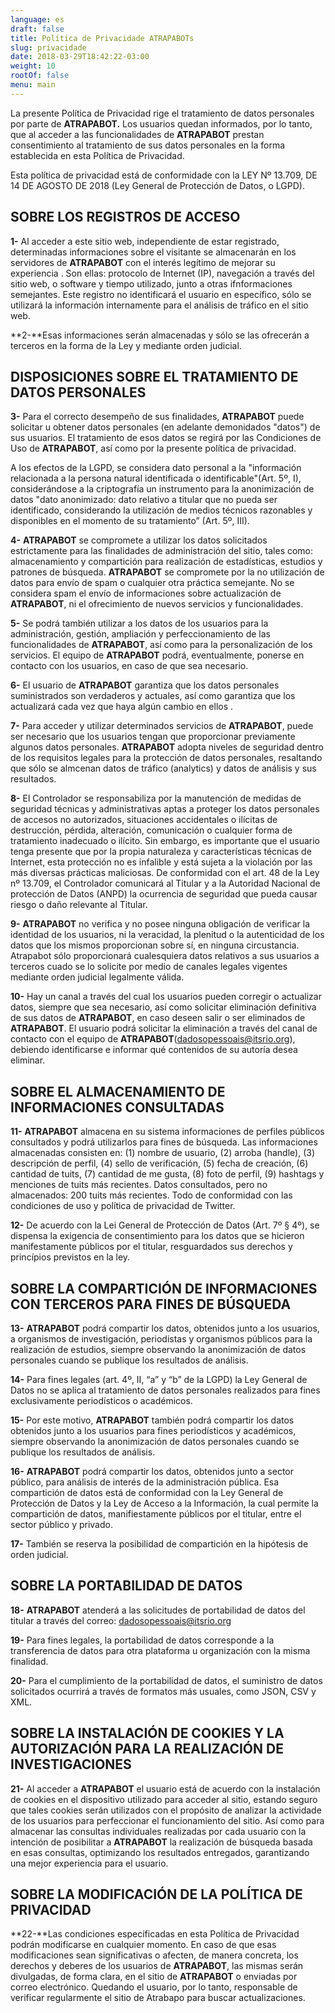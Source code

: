 ```yaml
---
language: es
draft: false
title: Política de Privacidade ATRAPABOTs
slug: privacidade
date: 2018-03-29T18:42:22-03:00
weight: 10
rootOf: false
menu: main
---
```

La presente Política de Privacidad rige el tratamiento de datos personales por parte de **ATRAPABOT.** Los usuarios quedan informados, por lo tanto, que al acceder a las funcionalidades de **ATRAPABOT** prestan consentimiento al tratamiento de sus datos personales en la forma establecida en esta Política de Privacidad.

Esta política de privacidad está de conformidade con la LEY Nº 13.709, DE 14 DE AGOSTO DE 2018 (Ley General de Protección de Datos, o LGPD).

## SOBRE LOS REGISTROS DE ACCESO

**1-** Al acceder a este sitio web, independiente de estar registrado, determinadas informaciones sobre el visitante se almacenarán en los servidores de **ATRAPABOT** con el interés legítimo de mejorar su experiencia . Son ellas: protocolo de Internet (IP), navegación a través del sitio web, o software y tiempo utilizado, junto a otras ifnformaciones semejantes.  Este registro no identificará el usuario en específico, sólo se utilizará la información internamente para el análisis de tráfico en el sitio web.

**2-**Esas informaciones serán almacenadas y sólo se las ofrecerán a terceros en la forma de la Ley y mediante orden judicial.

## DISPOSICIONES SOBRE EL TRATAMIENTO DE DATOS PERSONALES

**3-** Para el correcto desempeño de sus finalidades, **ATRAPABOT** puede solicitar u obtener datos personales (en adelante demonidados "datos") de sus usuarios. El tratamiento de esos datos se regirá por las Condiciones de Uso de **ATRAPABOT**, así como por la presente política de privacidad.

A los efectos de la LGPD, se considera dato personal a la "información relacionada a la persona natural identificada o identificable"(Art. 5º, I), considerándose a la criptografía un instrumento para la anonimización de datos "dato anonimizado: dato relativo a titular que no pueda ser identificado, considerando la utilización de medios técnicos razonables y disponibles en el momento de su tratamiento” (Art. 5º, III).

**4-** **ATRAPABOT** se compromete a utilizar los datos solicitados estrictamente para las finalidades de administración del sitio, tales como: almacenamiento y compartición para realización de estadísticas, estudios y patrones de búsqueda. **ATRAPABOT** se compromete por la no utilización de datos para envío de spam o cualquier otra práctica semejante. No se considera spam el envío de informaciones sobre actualización de **ATRAPABOT**, ni el ofrecimiento de nuevos servicios y funcionalidades. 

**5-** Se podrá también utilizar a los datos de los usuarios para la administración, gestión, ampliación y perfeccionamiento de las funcionalidades de **ATRAPABOT**, así como para la personalización de los servicios. El equipo de **ATRAPABOT** podrá, eventualmente, ponerse en contacto con los usuarios, en caso de que sea necesario.

**6-** El usuario de **ATRAPABOT** garantiza que los datos personales suministrados son verdaderos y actuales, así como garantiza que los actualizará cada vez que haya algún cambio en ellos .

**7-** Para acceder y utilizar determinados servicios de **ATRAPABOT**, puede ser necesario que los usuarios tengan que proporcionar previamente algunos datos personales. **ATRAPABOT** adopta niveles de seguridad dentro de los requisitos legales para la protección de datos personales, resaltando que sólo se almcenan datos de tráfico (analytics) y datos de análisis y sus resultados. 

**8-** El Controlador se responsabiliza por la manutención de medidas de seguridad técnicas y administrativas aptas a proteger los datos personales de accesos no autorizados, situaciones accidentales o ilícitas de destrucción, pérdida, alteración, comunicación o cualquier forma de tratamiento inadecuado o ilícito. Sin embargo, es importante que el usuario tenga presente que por la propia naturaleza y características técnicas de Internet, esta protección no es infalible y está sujeta a la violación por las más diversas prácticas maliciosas. De conformidad con el art. 48 de la Ley nº 13.709, el Controlador comunicará al Titular y a la Autoridad Nacional de protección de Datos (ANPD) la ocurrencia de seguridad que pueda causar riesgo o daño relevante al Titular.

**9-** **ATRAPABOT** no verifica y no posee ninguna obligación de verificar la identidad de los usuarios, ni la veracidad, la plenitud o la autenticidad de los datos que los mismos proporcionan sobre sí, en ninguna circustancia. Atrapabot sólo proporcionará cualesquiera datos relativos a sus usuarios a terceros cuado se lo solicite por medio de canales legales vigentes mediante orden judicial legalmente válida.

**10-** Hay un canal a través del cual los usuarios pueden corregir o actualizar datos, siempre que sea necesario, así como solicitar eliminación definitiva de sus datos de **ATRAPABOT**, en caso deseen salir o ser eliminados de **ATRAPABOT**. El usuario podrá solicitar la eliminación a través del canal de contacto con el equipo de **ATRAPABOT**([dadosopessoais@itsrio.org](mailto:dadosopessoais@itsrio.org)), debiendo identificarse e informar qué contenidos de su autoría desea eliminar.

## SOBRE EL ALMACENAMIENTO DE INFORMACIONES CONSULTADAS

**11-** **ATRAPABOT** almacena en su sistema informaciones de perfiles públicos consultados y podrá utilizarlos para fines de búsqueda. Las informaciones almacenadas consisten en: (1) nombre de usuario, (2) arroba (handle), (3) descripción de perfil, (4) sello de verificación, (5) fecha de creación, (6) cantidad de tuits, (7) cantidad de me gusta, (8) foto de perfil, (9) hashtags y menciones de tuits más recientes. Datos consultados, pero no almacenados: 200 tuits más recientes. Todo de conformidad con las condiciones de uso y política de privacidad de Twitter. 

**12-** De acuerdo con la Lei General de Protección de Datos (Art. 7º § 4º), se dispensa la exigencia de consentimiento para los datos que se hicieron manifestamente públicos por el titular, resguardados sus derechos y princípios previstos en la ley. 

## SOBRE LA COMPARTICIÓN DE INFORMACIONES CON TERCEROS PARA FINES DE BÚSQUEDA

**13-** **ATRAPABOT** podrá compartir los datos, obtenidos junto a los usuarios, a organismos de investigación, periodistas y organismos públicos para la realización de estudios, siempre observando la anonimización de datos personales cuando se publique los resultados de análisis. 

**14-** Para fines legales (art. 4º, II, “a” y “b” de la LGPD) la Ley General de Datos no se aplica al tratamiento de datos personales realizados para fines exclusivamente periodísticos o académicos.

**15-** Por este motivo, **ATRAPABOT** también podrá compartir los datos obtenidos junto a los usuarios para fines periodísticos y académicos, siempre observando la anonimización de datos personales cuando se publique los resultados de análisis. 

**16-** **ATRAPABOT** podrá compartir los datos, obtenidos junto a sector público, para análisis de interés de la administración pública. Esa compartición de datos está de conformidad con la Ley General de Protección de Datos y la Ley de Acceso a la Información, la cual permite la compartición de datos, manifiestamente públicos por el titular, entre el sector público y privado. 

**17-** También se reserva la posibilidad de compartición en la hipótesis de orden judicial.

## SOBRE LA PORTABILIDAD DE DATOS

**18-** **ATRAPABOT** atenderá a las solicitudes de portabilidad de datos del titular a través del correo: [dadosopessoais@itsrio.org](mailto:dadosopessoais@itsrio.org)

**19-** Para fines legales, la portabilidad de datos corresponde a la transferencia de datos para otra plataforma u organización con la misma finalidad.

**20-** Para el cumplimiento de la portabilidad de datos, el suministro de datos solicitados ocurrirá a través de formatos más usuales, como JSON, CSV y XML.

## SOBRE LA INSTALACIÓN DE COOKIES Y LA AUTORIZACIÓN PARA LA REALIZACIÓN DE INVESTIGACIONES

**21-** Al acceder a **ATRAPABOT** el usuario está de acuerdo con la instalación de cookies en el dispositivo utilizado para acceder al sitio, estando seguro que tales cookies serán utilizados con el propósito de analizar la actividade de los usuarios para perfeccionar el funcionamiento del sitio. Así como para almacenar las consultas individuales realizadas por cada usuario con la intención de posibilitar a **ATRAPABOT** la realización de búsqueda basada en esas consultas, optimizando los resultados entregados, garantizando una mejor experiencia para el usuario. 

## SOBRE LA MODIFICACIÓN DE LA POLÍTICA DE PRIVACIDAD

**22-**Las condiciones especificadas en esta Política de Privacidad podrán modificarse en cualquier momento. En caso de que esas modificaciones sean significativas o afecten, de manera concreta, los derechos y deberes de los usuarios de **ATRAPABOT**, las mismas serán divulgadas, de forma clara, en el sitio de **ATRAPABOT** o enviadas por correo electrónico. Quedando el usuario, por lo tanto, responsable de verificar regularmente el sitio de Atrabapo para buscar actualizaciones.